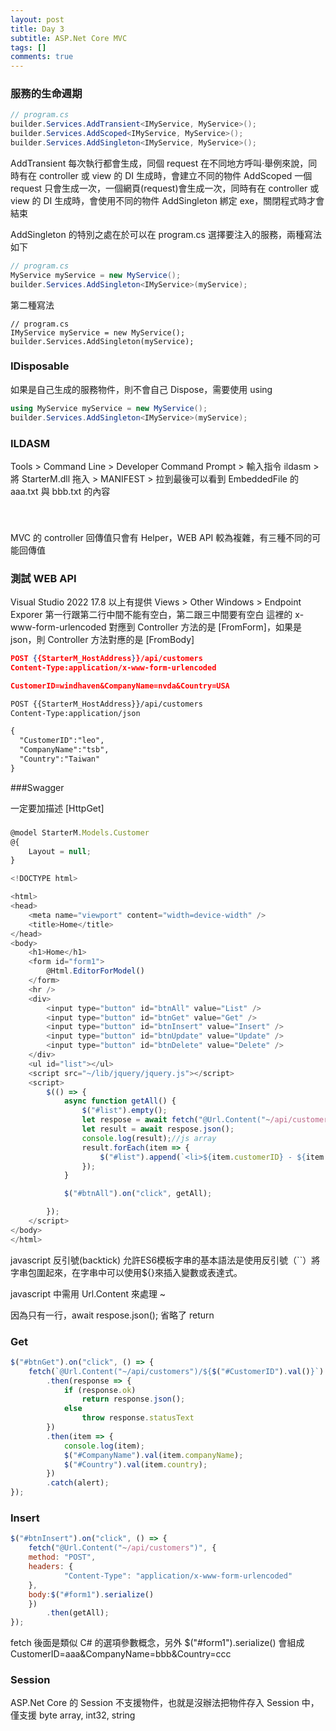 ```yaml
---
layout: post
title: Day 3
subtitle: ASP.Net Core MVC
tags: []
comments: true
---
```


### 服務的生命週期

```csharp
// program.cs
builder.Services.AddTransient<IMyService, MyService>();
builder.Services.AddScoped<IMyService, MyService>();
builder.Services.AddSingleton<IMyService, MyService>();
```

AddTransient 每次執行都會生成，同個 request 在不同地方呼叫‧舉例來說，同時有在 controller 或 view 的 DI 生成時，會建立不同的物件
AddScoped 一個 request 只會生成一次，一個網頁(request)會生成一次，同時有在 controller 或 view 的 DI 生成時，會使用不同的物件
AddSingleton 綁定 exe，關閉程式時才會結束

AddSingleton 的特別之處在於可以在 program.cs 選擇要注入的服務，兩種寫法如下

```csharp
// program.cs
MyService myService = new MyService();
builder.Services.AddSingleton<IMyService>(myService);
```
第二種寫法

```cshart
// program.cs
IMyService myService = new MyService();
builder.Services.AddSingleton(myService);
```  

### IDisposable

如果是自己生成的服務物件，則不會自己 Dispose，需要使用 using

```csharp
using MyService myService = new MyService();
builder.Services.AddSingleton<IMyService>(myService);
```

### ILDASM

Tools > Command Line > Developer Command Prompt > 輸入指令 ildasm > 
將 StarterM.dll 拖入 > MANIFEST > 拉到最後可以看到 EmbeddedFile 的 aaa.txt 與 bbb.txt 的內容

<br>

###

MVC 的 controller 回傳值只會有 Helper，WEB API 較為複雜，有三種不同的可能回傳值

### 測試 WEB API

Visual Studio 2022 17.8 以上有提供 Views > Other Windows > Endpoint Exporer
第一行跟第二行中間不能有空白，第二跟三中間要有空白
這裡的 x-www-form-urlencoded 對應到 Controller 方法的是 [FromForm]，如果是 json，則 Controller 方法對應的是 [FromBody]

```json
POST {{StarterM_HostAddress}}/api/customers
Content-Type:application/x-www-form-urlencoded

CustomerID=windhaven&CompanyName=nvda&Country=USA
```

```txt
POST {{StarterM_HostAddress}}/api/customers
Content-Type:application/json

{
  "CustomerID":"leo",
  "CompanyName":"tsb",
  "Country":"Taiwan"
}
```

###Swagger

一定要加描述 [HttpGet]

###

```javascript
@model StarterM.Models.Customer
@{
    Layout = null;
}

<!DOCTYPE html>

<html>
<head>
    <meta name="viewport" content="width=device-width" />
    <title>Home</title>
</head>
<body>
    <h1>Home</h1>
    <form id="form1">
        @Html.EditorForModel()
    </form>
    <hr />
    <div>
        <input type="button" id="btnAll" value="List" />
        <input type="button" id="btnGet" value="Get" />
        <input type="button" id="btnInsert" value="Insert" />
        <input type="button" id="btnUpdate" value="Update" />
        <input type="button" id="btnDelete" value="Delete" />
    </div>
    <ul id="list"></ul>
    <script src="~/lib/jquery/jquery.js"></script>
    <script>
        $(() => {
            async function getAll() {
                $("#list").empty();
                let respose = await fetch("@Url.Content("~/api/customers")");
                let result = await respose.json();
                console.log(result);//js array
                result.forEach(item => {
                    $("#list").append(`<li>${item.customerID} - ${item.companyName} - ${item.companyName}</li>`);
                });
            }

            $("#btnAll").on("click", getAll);

        });
    </script>
</body>
</html>
```

javascript 反引號(backtick) 允許ES6模板字串的基本語法是使用反引號（``）將字串包圍起來，在字串中可以使用${}來插入變數或表達式。


javascript 中需用 Url.Content 來處理 ~

因為只有一行，await respose.json(); 省略了 return


### Get

```javascript
$("#btnGet").on("click", () => {
    fetch(`@Url.Content("~/api/customers")/${$("#CustomerID").val()}`)
        .then(response => {
            if (response.ok)
                return response.json();
            else
                throw response.statusText
        })
        .then(item => {
            console.log(item);
            $("#CompanyName").val(item.companyName);
            $("#Country").val(item.country);
        })
        .catch(alert);
});
```

### Insert

```javascript
$("#btnInsert").on("click", () => {
    fetch("@Url.Content("~/api/customers")", {
    method: "POST",
    headers: {
            "Content-Type": "application/x-www-form-urlencoded"
    },
    body:$("#form1").serialize()
    })
        .then(getAll);
});
```

fetch 後面是類似 C# 的選項參數概念，另外 $("#form1").serialize() 會組成 CustomerID=aaa&CompanyName=bbb&Country=ccc

### Session

ASP.Net Core 的 Session 不支援物件，也就是沒辦法把物件存入 Session 中，僅支援 byte array, int32, string

<br/>
<br/>
<br/>
<br/>
<br/>
<br/>
<br/>
